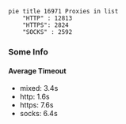
```mermaid
pie title 16971 Proxies in list
    "HTTP" : 12813
    "HTTPS": 2824
    "SOCKS" : 2592
```

### Some Info
#### Average Timeout

- mixed: 3.4s
- http: 1.6s
- https: 7.6s
- socks: 6.4s